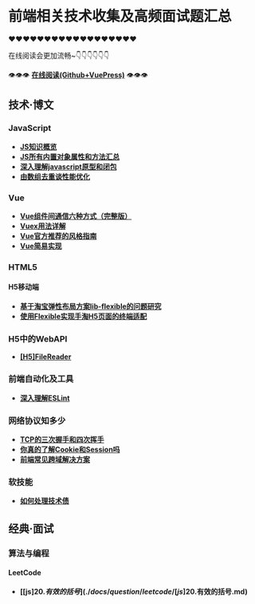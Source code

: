 # 前端相关技术收集及高频面试题汇总

❤❤❤❤❤❤❤❤❤❤❤❤❤❤❤❤❤❤

在线阅读会更加流畅~👇👇👇👇👇👇

👁👁👁 **[在线阅读(Github+VuePress)](https://dancingtx.github.io/web_blog/)** 👁👁👁

## 技术·博文

### JavaScript

- **[JS知识概览](./docs/blog/JavaScript相关/JS知识概览.md)**
- **[JS所有内置对象属性和方法汇总](./docs/blog/JavaScript相关/JS所有内置对象属性和方法汇总.md)**
- **[深入理解javascript原型和闭包](./docs/blog/JavaScript相关/深入理解javascript原型和闭包.md)**
- **[由数组去重谈性能优化](./docs/blog/JavaScript相关/由数组去重谈性能优化.md)**

### Vue

- **[Vue组件间通信六种方式（完整版）](./docs/blog/Vue相关/Vue组件间通信六种方式（完整版）.md)**
- **[Vuex用法详解](./docs/blog/Vue相关/Vuex用法详解.md)**
- **[Vue官方推荐的风格指南](./docs/blog/Vue相关/Vue官方推荐的风格指南.md)**
- **[Vue简易实现](./docs/blog/Vue相关/Vue简易实现.md)**

### HTML5

#### H5移动端

- **[基于淘宝弹性布局方案lib-flexible的问题研究](./docs/blog/HTML5相关/H5移动端/基于淘宝弹性布局方案lib-flexible的问题研究.md)**
- **[使用Flexible实现手淘H5页面的终端适配](./docs/blog/HTML5相关/H5移动端/使用Flexible实现手淘H5页面的终端适配.md)**

### H5中的WebAPI

- **[[H5]FileReader](./docs/blog/HTML5相关/H5中的WebAPI/[H5]FileReader.md)**

### 前端自动化及工具

- **[深入理解ESLint](./docs/blog/前端自动化/深入理解ESLint.md)**

### 网络协议知多少

- **[TCP的三次握手和四次挥手](./docs/blog/网络相关/TCP的三次握手和四次挥手.md)**
- **[你真的了解Cookie和Session吗](./docs/blog/网络相关/你真的了解Cookie和Session吗.md)**
- **[前端常见跨域解决方案](./docs/blog/网络相关/前端常见跨域解决方案.md)**

### 软技能

- **[如何处理技术债](./docs/blog/软技能/如何处理技术债.md)**

## 经典·面试

### 算法与编程

#### LeetCode

- **[[js]$20.有效的括号](./docs/question/leetcode/[js]$20.有效的括号.md)**
